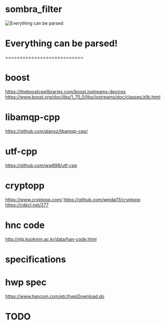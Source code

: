 # sombra_filter
![Everything can be parsed](https://vignette.wikia.nocookie.net/overwatch/images/f/fc/Sombra_portrait.png/revision/latest?cb=20170105140023
)

# Everything can be parsed!
===========================

# boost
https://theboostcpplibraries.com/boost.iostreams-devices
https://www.boost.org/doc/libs/1_70_0/libs/iostreams/doc/classes/zlib.html

# libamqp-cpp 
https://github.com/alanxz/libamqp-cpp/

# utf-cpp
https://github.com/ww898/utf-cpp

# cryptopp
https://www.cryptopp.com/
https://github.com/weidai11/cryptopp
https://cdecl.net/277

# hnc code
http://nlp.kookmin.ac.kr/data/han-code.html

specifications
==============

# hwp spec
https://www.hancom.com/etc/hwpDownload.do


TODO
====
